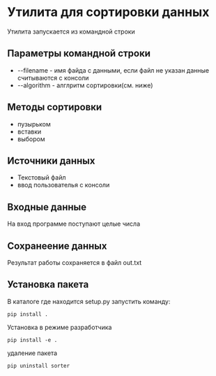 # Утилита для сортировки данных

Утилита запускается из командной строки

## Параметры командной строки
* --filename - имя файда с данными, если файл не указан данные считываются с консоли
* --algorithm - алглритм сортировки(см. ниже)

## Методы сортировки 

* пузырьком
* вставки
* выбором

## Источники данных
* Текстовый файл
* ввод пользователья с консоли


## Входные данные
На вход программе поступают целые числа

## Сохранеение данных 
Результат работы сохраняется в файл out.txt

## Установка пакета
В каталоге где находится setup.py запустить команду:
```
pip install .
```

Установка в режиме разработчика
```
pip install -e .
```

удаление пакета
```
pip uninstall sorter
```
